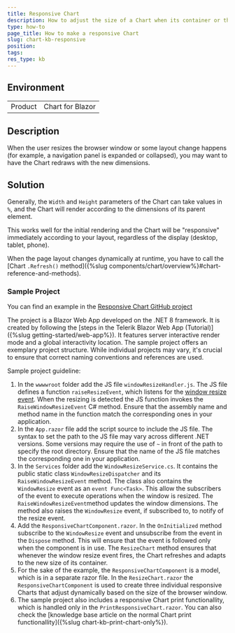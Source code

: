 ```yaml
---
title: Responsive Chart
description: How to adjust the size of a Chart when its container or the browser window size changes.
type: how-to
page_title: How to make a responsive Chart
slug: chart-kb-responsive
position: 
tags: 
res_type: kb
---
```


## Environment

<table>
    <tbody>
        <tr>
            <td>Product</td>
            <td>Chart for Blazor</td>
        </tr>
    </tbody>
</table>

## Description

When the user resizes the browser window or some layout change happens (for example, a navigation panel is expanded or collapsed), you may want to have the Chart redraws with the new dimensions.

## Solution

Generally, the `Width` and `Height` parameters of the Chart can take values in `%`, and the Chart will render according to the dimensions of its parent element.

This works well for the initial rendering and the Chart will be "responsive" immediately according to your layout, regardless of the display (desktop, tablet, phone).

When the page layout changes dynamically at runtime, you have to call the [Chart `.Refresh()` method]({%slug components/chart/overview%}#chart-reference-and-methods). 

### Sample Project

You can find an example in the [Responsive Chart GitHub project](https://github.com/telerik/blazor-ui/tree/master/chart/responsive-chart)

The project is a Blazor Web App developed on the .NET 8 framework. It is created by following the [steps in the Telerik Blazor Web App (Tutorial)]({%slug getting-started/web-app%}). It features server interactive render mode and a global interactivity location. The sample project offers an exemplary project structure. While individual projects may vary, it's crucial to ensure that correct naming conventions and references are used. 

Sample project guideline:

1. In the `wwwwroot` folder add the JS file `windowResizeHandler.js`. The JS file defines a function `raiseResizeEvent`, which listens for the [window resize event](https://developer.mozilla.org/en-US/docs/Web/API/Window/resize_event). When the resizing is detected the JS function invokes the `RaiseWindowResizeEvent` C# method. Ensure that the assembly name and method name in the function match the corresponding ones in your application.
1. In the `App.razor` file add the script source to include the JS file. The syntax to set the path to the JS file may vary across different .NET versions. Some versions may require the use of `~` in front of the path to specify the root directory. Ensure that the name of the JS file matches the corresponding one in your application.
1. In the `Services` folder add the `WindowResizeService.cs`. It contains the public static class `WindowResizeDispatcher` and its `RaiseWindowResizeEvent` method. The class also contains the `WindowResize` event as an `event Func<Task>`. This allow the subscribers of the event to execute operations when the window is resized. 
The `RaiseWindowResizeEvent`method updates the window dimensions. The method also raises the `WindowResize` event, if subscribed to, to notify of the resize event.
1. Add the `ResponsiveChartComponent.razor`. In the `OnInitialized` method subscribe to the `WindowResize` event and unsubscribe from the event in the `Dispose` method. This will ensure that the event is followed only when the component is in use. The `ResizeChart` method ensures that whenever the window resize event fires, the Chart refreshes and adapts to the new size of its container.
1. For the sake of the example, the `ResponsiveChartComponent` is a model, which is in a separate razor file. In the `ResizeChart.razor` the `ResponsiveChartComponent` is used to create three individual responsive Charts that adjust dynamically based on the size of the browser window.
1. The sample project also includes a responsive Chart print functionallity, which is handled only in the `PrintResponsiveChart.razor`. You can also check the [knowledge base article on the normal Chart print functionallity]({%slug chart-kb-print-chart-only%}).